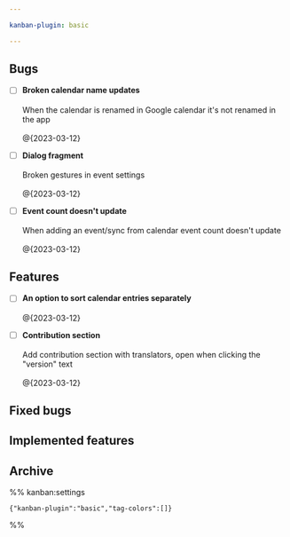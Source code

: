 ```yaml
---

kanban-plugin: basic

---
```


## Bugs

- [ ] **Broken calendar name updates**<br><br>When the calendar is renamed in Google calendar it's not renamed in the app<br><br>@{2023-03-12}
- [ ] **Dialog fragment**<br><br>Broken gestures in event settings<br><br>@{2023-03-12}
- [ ] **Event count doesn't update**<br><br>When adding an event/sync from calendar event count doesn't update<br><br>@{2023-03-12}


## Features

- [ ] **An option to sort calendar entries separately**<br><br>@{2023-03-12}
- [ ] **Contribution section**<br><br>Add contribution section with translators, open when clicking the "version" text<br><br>@{2023-03-12}


## Fixed bugs



## Implemented features



## Archive





%% kanban:settings
```
{"kanban-plugin":"basic","tag-colors":[]}
```
%%